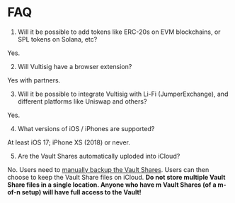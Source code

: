 # FAQ

1. Will it be possible to add tokens like ERC-20s on EVM blockchains, or SPL tokens on Solana, etc?

Yes.

2. Will Vultisig have a browser extension?

Yes with partners.

3. Will it be possible to integrate Vultisig with Li-Fi (JumperExchange), and different platforms like Uniswap and others?

Yes.

4. What versions of iOS / iPhones are supported?

At least iOS 17; iPhone XS (2018) or never.

5. Are the Vault Shares automatically uploded into iCloud?

No. Users need to [manually backup the Vault Shares](https://docs.vultisig.com/user-actions/managing-your-vault). Users can then choose to keep the Vault Share files on iCloud. **Do not store multiple Vault Share files in a single location. Anyone who have m Vault Shares (of a m-of-n setup) will have full access to the Vault!** 

